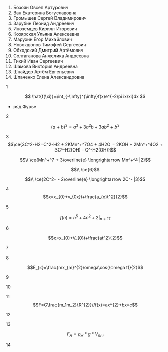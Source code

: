 1. Бозоян Овсеп Артурович
2. Ван Екатерина Богуславовна
3. Громышев Сергей Владимирович
4. Зарубин Леонид Андреевич
5. Иноземцев Кирилл Игоревич
6. Козярская Ульяна Алексеевна
7. Марухин Егор Михайлович
8. Новокшонов Тимофей Сергеевич
9. Обходский Дмитрий Артёмович
10. Солтаганова Анжелика Андреевна
11. Тихий Иван Сергеевич
12. Шамова Виктория Андреевна
13. Шнайдер Артём Евгеньевич
14. Шпаченко Елена Александровна

1 

$$ \hat{f(\xi)}=\int_{-\infty}^{\infty}f(x)e^{-2\pi ix\xi}dx $$ 

- ряд Фурье


2

$$(a+b)^3 = a^3 + 3a^2b+ 3ab^2 +b^3$$

3 $$\ce{3C^2-H2=C^2-H2 + 2KMn^+^7O4 + 4H2O = 2KOH + 2Mn^+^4O2 + 3C^-H2(OH) - C^-H2(OH)}$$

  $$\\ \ce{Mn^+^7 + 3\overline{e} \longrightarrow  Mn^+^4 |2}$$

  $$\\ \ce{6}$$

  $$\\ \ce{2C^2- - 2\overline{e} \longrightarrow 2C^- |3}$$





4
$$x=x_{0}+v_{0x}t+\frac{a_{x}t^2}{2}$$


5

$$f(n) = n^5 + 4n^2 + 2 |_{n=17}$$

6

$$x=x_{0}+V_{0}t+\frac{at^2}{2}$$




7


8

$$E_{к}=\frac{mx_{m}^{2}\omega\cos(\omega t)}{2}$$ 


9



10




11
$$F=G\frac{m_1m_2}{R^{2}}//f(x)=ax^{2}+bx=c$$



12 



13 


$$ F_{A}=ρ_{ж}*g*V_{п/ч} $$

14


